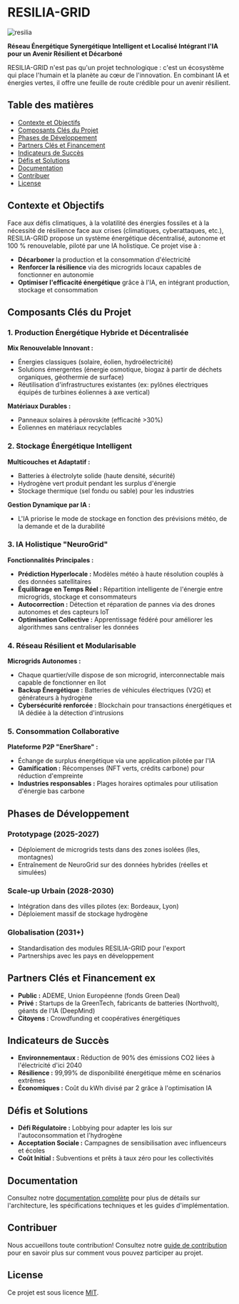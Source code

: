 # RESILIA-GRID

![resilia](https://github.com/user-attachments/assets/20fdf52c-c871-4327-b8a0-12f5895ac456)


**Réseau Énergétique Synergétique Intelligent et Localisé Intégrant l'IA pour un Avenir Résilient et Décarboné**

RESILIA-GRID n'est pas qu'un projet technologique : c'est un écosystème qui place l'humain et la planète au cœur de l'innovation. En combinant IA et énergies vertes, il offre une feuille de route crédible pour un avenir résilient.

## Table des matières
- [Contexte et Objectifs](#contexte-et-objectifs)
- [Composants Clés du Projet](#composants-clés-du-projet)
- [Phases de Développement](#phases-de-développement)
- [Partners Clés et Financement](#partners-clés-et-financement)
- [Indicateurs de Succès](#indicateurs-de-succès)
- [Défis et Solutions](#défis-et-solutions)
- [Documentation](#documentation)
- [Contribuer](#contribuer)
- [License](#license)

## Contexte et Objectifs

Face aux défis climatiques, à la volatilité des énergies fossiles et à la nécessité de résilience face aux crises (climatiques, cyberattaques, etc.), RESILIA-GRID propose un système énergétique décentralisé, autonome et 100 % renouvelable, piloté par une IA holistique. Ce projet vise à :

- **Décarboner** la production et la consommation d'électricité
- **Renforcer la résilience** via des microgrids locaux capables de fonctionner en autonomie
- **Optimiser l'efficacité énergétique** grâce à l'IA, en intégrant production, stockage et consommation

## Composants Clés du Projet

### 1. Production Énergétique Hybride et Décentralisée

**Mix Renouvelable Innovant :**
- Énergies classiques (solaire, éolien, hydroélectricité)
- Solutions émergentes (énergie osmotique, biogaz à partir de déchets organiques, géothermie de surface)
- Réutilisation d'infrastructures existantes (ex: pylônes électriques équipés de turbines éoliennes à axe vertical)

**Matériaux Durables :**
- Panneaux solaires à pérovskite (efficacité >30%)
- Éoliennes en matériaux recyclables

### 2. Stockage Énergétique Intelligent

**Multicouches et Adaptatif :**
- Batteries à électrolyte solide (haute densité, sécurité)
- Hydrogène vert produit pendant les surplus d'énergie
- Stockage thermique (sel fondu ou sable) pour les industries

**Gestion Dynamique par IA :**
- L'IA priorise le mode de stockage en fonction des prévisions météo, de la demande et de la durabilité

### 3. IA Holistique "NeuroGrid"

**Fonctionnalités Principales :**
- **Prédiction Hyperlocale :** Modèles météo à haute résolution couplés à des données satellitaires
- **Équilibrage en Temps Réel :** Répartition intelligente de l'énergie entre microgrids, stockage et consommateurs
- **Autocorrection :** Détection et réparation de pannes via des drones autonomes et des capteurs IoT
- **Optimisation Collective :** Apprentissage fédéré pour améliorer les algorithmes sans centraliser les données

### 4. Réseau Résilient et Modularisable

**Microgrids Autonomes :**
- Chaque quartier/ville dispose de son microgrid, interconnectable mais capable de fonctionner en îlot
- **Backup Énergétique :** Batteries de véhicules électriques (V2G) et générateurs à hydrogène
- **Cybersécurité renforcée :** Blockchain pour transactions énergétiques et IA dédiée à la détection d'intrusions

### 5. Consommation Collaborative

**Plateforme P2P "EnerShare" :**
- Échange de surplus énergétique via une application pilotée par l'IA
- **Gamification :** Récompenses (NFT verts, crédits carbone) pour réduction d'empreinte
- **Industries responsables :** Plages horaires optimales pour utilisation d'énergie bas carbone

## Phases de Développement

### Prototypage (2025-2027)
- Déploiement de microgrids tests dans des zones isolées (îles, montagnes)
- Entraînement de NeuroGrid sur des données hybrides (réelles et simulées)

### Scale-up Urbain (2028-2030)
- Intégration dans des villes pilotes (ex: Bordeaux, Lyon)
- Déploiement massif de stockage hydrogène

### Globalisation (2031+)
- Standardisation des modules RESILIA-GRID pour l'export
- Partnerships avec les pays en développement

## Partners Clés et Financement ex

- **Public :** ADEME, Union Européenne (fonds Green Deal)
- **Privé :** Startups de la GreenTech, fabricants de batteries (Northvolt), géants de l'IA (DeepMind)
- **Citoyens :** Crowdfunding et coopératives énergétiques

## Indicateurs de Succès

- **Environnementaux :** Réduction de 90% des émissions CO2 liées à l'électricité d'ici 2040
- **Résilience :** 99,99% de disponibilité énergétique même en scénarios extrêmes
- **Économiques :** Coût du kWh divisé par 2 grâce à l'optimisation IA

## Défis et Solutions

- **Défi Régulatoire :** Lobbying pour adapter les lois sur l'autoconsommation et l'hydrogène
- **Acceptation Sociale :** Campagnes de sensibilisation avec influenceurs et écoles
- **Coût Initial :** Subventions et prêts à taux zéro pour les collectivités

## Documentation

Consultez notre [documentation complète](docs/README.md) pour plus de détails sur l'architecture, les spécifications techniques et les guides d'implémentation.

## Contribuer

Nous accueillons toute contribution! Consultez notre [guide de contribution](CONTRIBUTING.md) pour en savoir plus sur comment vous pouvez participer au projet.

## License

Ce projet est sous licence [MIT](LICENSE).
